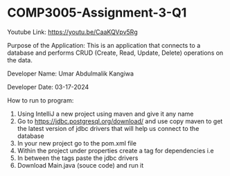 # COMP3005-Assignment-3-Q1

Youtube Link: https://youtu.be/CaaKQVpv5Rg

Purpose of the Application:
This is an application that connects to a database and performs CRUD (Create, Read, Update, Delete) operations on the data.

Developer Name: Umar Abdulmalik Kangiwa

Developer Date: 03-17-2024


How to run to program:
1. Using IntelliJ a new project using maven and give it any name
2. Go to https://jdbc.postgresql.org/download/ and use copy maven to get the latest version of jdbc drivers that will help us connect to the database
3. In your new project go to the pom.xml file
4. Within the project under properties create a tag for dependencies i.e <dependencies></dependencies>
5. In between the tags paste the jdbc drivers
6. Download Main.java (souce code) and run it 

